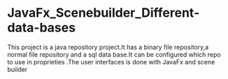 # JavaFx_Scenebuilder_Different-data-bases
This project is a java repository project.It has a binary file repository,a normal file repository and a sql data base.It can be configured which repo to use in proprieties .The user interfaces is done with JavaFx and scene builder
